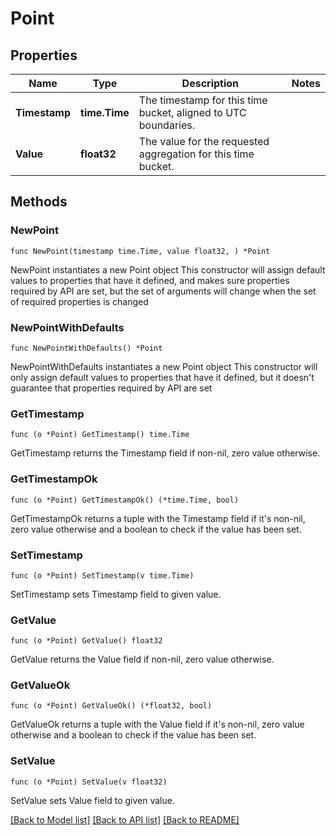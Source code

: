 # Point

## Properties

Name | Type | Description | Notes
------------ | ------------- | ------------- | -------------
**Timestamp** | **time.Time** | The timestamp for this time bucket, aligned to UTC boundaries. | 
**Value** | **float32** | The value for the requested aggregation for this time bucket. | 

## Methods

### NewPoint

`func NewPoint(timestamp time.Time, value float32, ) *Point`

NewPoint instantiates a new Point object
This constructor will assign default values to properties that have it defined,
and makes sure properties required by API are set, but the set of arguments
will change when the set of required properties is changed

### NewPointWithDefaults

`func NewPointWithDefaults() *Point`

NewPointWithDefaults instantiates a new Point object
This constructor will only assign default values to properties that have it defined,
but it doesn't guarantee that properties required by API are set

### GetTimestamp

`func (o *Point) GetTimestamp() time.Time`

GetTimestamp returns the Timestamp field if non-nil, zero value otherwise.

### GetTimestampOk

`func (o *Point) GetTimestampOk() (*time.Time, bool)`

GetTimestampOk returns a tuple with the Timestamp field if it's non-nil, zero value otherwise
and a boolean to check if the value has been set.

### SetTimestamp

`func (o *Point) SetTimestamp(v time.Time)`

SetTimestamp sets Timestamp field to given value.


### GetValue

`func (o *Point) GetValue() float32`

GetValue returns the Value field if non-nil, zero value otherwise.

### GetValueOk

`func (o *Point) GetValueOk() (*float32, bool)`

GetValueOk returns a tuple with the Value field if it's non-nil, zero value otherwise
and a boolean to check if the value has been set.

### SetValue

`func (o *Point) SetValue(v float32)`

SetValue sets Value field to given value.



[[Back to Model list]](../README.md#documentation-for-models) [[Back to API list]](../README.md#documentation-for-api-endpoints) [[Back to README]](../README.md)


